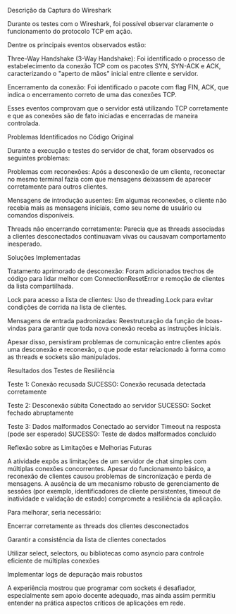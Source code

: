 Descrição da Captura do Wireshark

Durante os testes com o Wireshark, foi possível observar claramente o funcionamento do protocolo TCP em ação.

Dentre os principais eventos observados estão:

Three-Way Handshake (3-Way Handshake): Foi identificado o processo de estabelecimento da conexão TCP com os pacotes SYN, SYN-ACK e ACK, caracterizando o "aperto de mãos" inicial entre cliente e servidor.

Encerramento da conexão: Foi identificado o pacote com flag FIN, ACK, que indica o encerramento correto de uma das conexões TCP.

Esses eventos comprovam que o servidor está utilizando TCP corretamente e que as conexões são de fato iniciadas e encerradas de maneira controlada.

Problemas Identificados no Código Original

Durante a execução e testes do servidor de chat, foram observados os seguintes problemas:

Problemas com reconexões: Após a desconexão de um cliente, reconectar no mesmo terminal fazia com que mensagens deixassem de aparecer corretamente para outros clientes.

Mensagens de introdução ausentes: Em algumas reconexões, o cliente não recebia mais as mensagens iniciais, como seu nome de usuário ou comandos disponíveis.

Threads não encerrando corretamente: Parecia que as threads associadas a clientes desconectados continuavam vivas ou causavam comportamento inesperado.

Soluções Implementadas

Tratamento aprimorado de desconexão: Foram adicionados trechos de código para lidar melhor com ConnectionResetError e remoção de clientes da lista compartilhada.

Lock para acesso a lista de clientes: Uso de threading.Lock para evitar condições de corrida na lista de clientes.

Mensagens de entrada padronizadas: Reestruturação da função de boas-vindas para garantir que toda nova conexão receba as instruções iniciais.

Apesar disso, persistiram problemas de comunicação entre clientes após uma desconexão e reconexão, o que pode estar relacionado à forma como as threads e sockets são manipulados.

Resultados dos Testes de Resiliência

Teste 1: Conexão recusada
SUCESSO: Conexão recusada detectada corretamente

Teste 2: Desconexão súbita
Conectado ao servidor
SUCESSO: Socket fechado abruptamente

Teste 3: Dados malformados
Conectado ao servidor
Timeout na resposta (pode ser esperado)
SUCESSO: Teste de dados malformados concluído

Reflexão sobre as Limitações e Melhorias Futuras

A atividade expôs as limitações de um servidor de chat simples com múltiplas conexões concorrentes. Apesar do funcionamento básico, a reconexão de clientes causou problemas de sincronização e perda de mensagens. A ausência de um mecanismo robusto de gerenciamento de sessões (por exemplo, identificadores de cliente persistentes, timeout de inatividade e validação de estado) compromete a resiliência da aplicação.

Para melhorar, seria necessário:

Encerrar corretamente as threads dos clientes desconectados

Garantir a consistência da lista de clientes conectados

Utilizar select, selectors, ou bibliotecas como asyncio para controle eficiente de múltiplas conexões

Implementar logs de depuração mais robustos

A experiência mostrou que programar com sockets é desafiador, especialmente sem apoio docente adequado, mas ainda assim permitiu entender na prática aspectos críticos de aplicações em rede.

